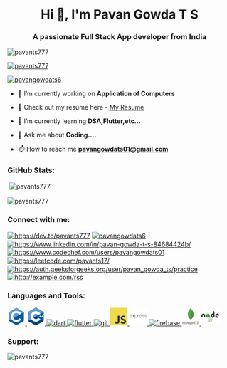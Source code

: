 <h1 align="center">Hi 👋, I'm Pavan Gowda T S</h1>
<h3 align="center">A passionate Full Stack App developer from India</h3>

<p align="left"> <img src="https://komarev.com/ghpvc/?username=pavants777&label=Profile%20views&color=0e75b6&style=flat" alt="pavants777" /> </p>

<p align="left"> <a href="https://github.com/ryo-ma/github-profile-trophy"><img src="https://github-profile-trophy.vercel.app/?username=pavants777" alt="pavants777" /></a> </p>

<p align="left"> <a href="https://twitter.com/pavangowdats6" target="blank"><img src="https://img.shields.io/twitter/follow/pavangowdats6?logo=twitter&style=for-the-badge" alt="pavangowdats6" /></a> </p>

- 🔭 I’m currently working on **Application of Computers**

- 📑 Check out my resume here - [My Resume](https://drive.google.com/file/d/1WT7ERnNFGBOGkZnSpiDlBtTaFqcWRAlH/view?usp=drive_link)

- 🌱 I’m currently learning **DSA,Flutter,etc...**

- 💬 Ask me about **Coding....**

- 📫 How to reach me **pavangowdats01@gmail.com**

<h3 align="left">GitHub Stats:</h3>

<p>&nbsp;<img align="center" src="https://github-readme-stats.vercel.app/api?username=pavants777&show_icons=true&locale=en" alt="pavants777" /></p>

<p><img align="center" src="https://github-readme-streak-stats.herokuapp.com/?user=pavants777&" alt="pavants777" /></p>

<h3 align="left">Connect with me:</h3>
<p align="left">
<a href="https://dev.to/https://dev.to/pavants777" target="blank"><img align="center" src="https://raw.githubusercontent.com/rahuldkjain/github-profile-readme-generator/master/src/images/icons/Social/devto.svg" alt="https://dev.to/pavants777" height="30" width="40" /></a>
<a href="https://twitter.com/pavangowdats6" target="blank"><img align="center" src="https://raw.githubusercontent.com/rahuldkjain/github-profile-readme-generator/master/src/images/icons/Social/twitter.svg" alt="pavangowdats6" height="30" width="40" /></a>
<a href="https://linkedin.com/in/https://www.linkedin.com/in/pavan-gowda-t-s-84684424b/" target="blank"><img align="center" src="https://raw.githubusercontent.com/rahuldkjain/github-profile-readme-generator/master/src/images/icons/Social/linked-in-alt.svg" alt="https://www.linkedin.com/in/pavan-gowda-t-s-84684424b/" height="30" width="40" /></a>
<a href="https://www.codechef.com/users/https://www.codechef.com/users/pavangowdats01" target="blank"><img align="center" src="https://cdn.jsdelivr.net/npm/simple-icons@3.1.0/icons/codechef.svg" alt="https://www.codechef.com/users/pavangowdats01" height="30" width="40" /></a>
<a href="https://www.leetcode.com/https://leetcode.com/pavants17/" target="blank"><img align="center" src="https://raw.githubusercontent.com/rahuldkjain/github-profile-readme-generator/master/src/images/icons/Social/leet-code.svg" alt="https://leetcode.com/pavants17/" height="30" width="40" /></a>
<a href="https://auth.geeksforgeeks.org/user/https://auth.geeksforgeeks.org/user/pavan_gowda_ts/practice" target="blank"><img align="center" src="https://raw.githubusercontent.com/rahuldkjain/github-profile-readme-generator/master/src/images/icons/Social/geeks-for-geeks.svg" alt="https://auth.geeksforgeeks.org/user/pavan_gowda_ts/practice" height="30" width="40" /></a>
<a href="/http://example.com/rss" target="blank"><img align="center" src="https://raw.githubusercontent.com/rahuldkjain/github-profile-readme-generator/master/src/images/icons/Social/rss.svg" alt="http://example.com/rss" height="30" width="40" /></a>
</p>

<h3 align="left">Languages and Tools:</h3>
<p align="left"> <a href="https://www.cprogramming.com/" target="_blank" rel="noreferrer"> <img src="https://raw.githubusercontent.com/devicons/devicon/master/icons/c/c-original.svg" alt="c" width="40" height="40"/> </a> <a href="https://www.w3schools.com/cpp/" target="_blank" rel="noreferrer"> <img src="https://raw.githubusercontent.com/devicons/devicon/master/icons/cplusplus/cplusplus-original.svg" alt="cplusplus" width="40" height="40"/> </a> <a href="https://dart.dev" target="_blank" rel="noreferrer"> <img src="https://www.vectorlogo.zone/logos/dartlang/dartlang-icon.svg" alt="dart" width="40" height="40"/> </a> <a href="https://flutter.dev" target="_blank" rel="noreferrer"> <img src="https://www.vectorlogo.zone/logos/flutterio/flutterio-icon.svg" alt="flutter" width="40" height="40"/> </a> <a href="https://git-scm.com/" target="_blank" rel="noreferrer"> <img src="https://www.vectorlogo.zone/logos/git-scm/git-scm-icon.svg" alt="git" width="40" height="40"/> </a> <a href="https://developer.mozilla.org/en-US/docs/Web/JavaScript" target="_blank" rel="noreferrer"> <img src="https://raw.githubusercontent.com/devicons/devicon/master/icons/javascript/javascript-original.svg" alt="javascript" width="40" height="40"/> </a> <a href="https://expressjs.com" target="_blank" rel="noreferrer"> <img src="https://raw.githubusercontent.com/devicons/devicon/master/icons/express/express-original-wordmark.svg" alt="express" width="40" height="40"/> </a> <a href="https://firebase.google.com/" target="_blank" rel="noreferrer"> <img src="https://www.vectorlogo.zone/logos/firebase/firebase-icon.svg" alt="firebase" width="40" height="40"/> </a> <a href="https://www.mongodb.com/" target="_blank" rel="noreferrer"> <img src="https://raw.githubusercontent.com/devicons/devicon/master/icons/mongodb/mongodb-original-wordmark.svg" alt="mongodb" width="40" height="40"/> </a> <a href="https://nodejs.org" target="_blank" rel="noreferrer"> <img src="https://raw.githubusercontent.com/devicons/devicon/master/icons/nodejs/nodejs-original-wordmark.svg" alt="nodejs" width="40" height="40"/> </a> </p>

<h3 align="left">Support:</h3>
<p><a href="https://www.buymeacoffee.com/pavants777"> <img align="left" src="https://cdn.buymeacoffee.com/buttons/v2/default-yellow.png" height="50" width="210" alt="pavants777" /></a></p><br><br>

